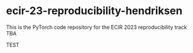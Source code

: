 # ecir-23-reproducibility-hendriksen
This is the PyTorch code repository for the ECIR 2023 reproducibility track  TBA


TEST